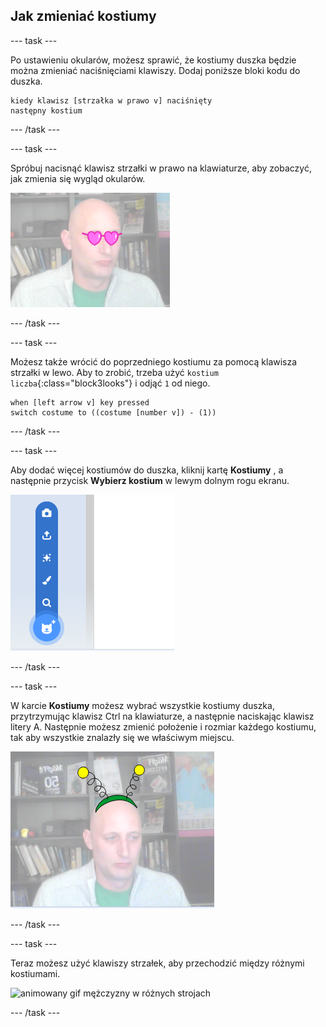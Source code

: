## Jak zmieniać kostiumy

--- task ---

Po ustawieniu okularów, możesz sprawić, że kostiumy duszka będzie można zmieniać naciśnięciami klawiszy. Dodaj poniższe bloki kodu do duszka.

```blocks3
kiedy klawisz [strzałka w prawo v] naciśnięty
następny kostium
```

--- /task ---

--- task ---

Spróbuj nacisnąć klawisz strzałki w prawo na klawiaturze, aby zobaczyć, jak zmienia się wygląd okularów.

![wizerunek mężczyzny w okularach w kształcie serca](images/heart-glasses.png)

--- /task ---

--- task ---

Możesz także wrócić do poprzedniego kostiumu za pomocą klawisza strzałki w lewo. Aby to zrobić, trzeba użyć `kostium liczba`{:class="block3looks"} i odjąć `1` od niego.

```blocks3
when [left arrow v] key pressed
switch costume to ((costume [number v]) - (1))
```

--- /task ---

--- task ---

Aby dodać więcej kostiumów do duszka, kliknij kartę **Kostiumy** , a następnie przycisk **Wybierz kostium** w lewym dolnym rogu ekranu.

![obraz przedstawiający przycisk Wybierz kostium z otwartym menu](images/choose-costume.png)

--- /task ---

--- task ---

W karcie **Kostiumy** możesz wybrać wszystkie kostiumy duszka, przytrzymując klawisz Ctrl na klawiaturze, a następnie naciskając klawisz litery A. Następnie możesz zmienić położenie i rozmiar każdego kostiumu, tak aby wszystkie znalazły się we właściwym miejscu.

![obraz człowieka z anteną obcego na głowie](images/alien-antenna.png)

--- /task ---

--- task ---

Teraz możesz użyć klawiszy strzałek, aby przechodzić między różnymi kostiumami.

![animowany gif mężczyzny w różnych strojach](images/costumes.gif)

--- /task ---

